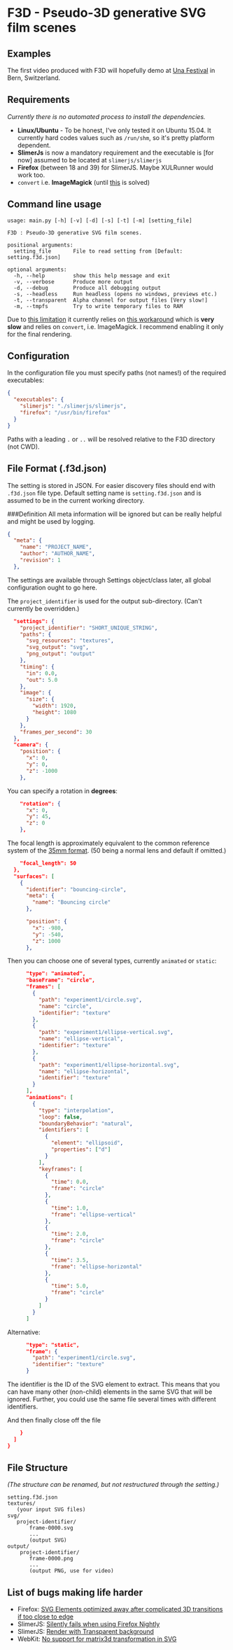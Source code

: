 # F3D - Pseudo-3D generative SVG film scenes

## Examples
The first video produced with F3D will hopefully demo at [Una Festival](https://www.unafestival.ch/events/event/reflektion-reflexion/#)
in Bern, Switzerland.

## Requirements
*Currently there is no automated process to install the dependencies.*
- **Linux/Ubuntu** - To be honest, I've only tested it on Ubuntu 15.04. It currently hard codes values such as `/run/shm`, so it's pretty platform dependent.
- **SlimerJs** is now a mandatory requirement and the executable is [for now] assumed to be located at `slimerjs/slimerjs`
- **Firefox** (between 18 and 39) for SlimerJS. Maybe XULRunner would work too.
- `convert` i.e. **ImageMagick** (until [this](https://github.com/laurentj/slimerjs/issues/154) is solved)

## Command line usage
```text
usage: main.py [-h] [-v] [-d] [-s] [-t] [-m] [setting_file]

F3D : Pseudo-3D generative SVG film scenes.

positional arguments:
  setting_file       File to read setting from [Default: setting.f3d.json]

optional arguments:
  -h, --help         show this help message and exit
  -v, --verbose      Produce more output
  -d, --debug        Produce all debugging output
  -s, --headless     Run headless (opens no windows, previews etc.)
  -t, --transparent  Alpha channel for output files [Very slow!]
  -m, --tmpfs        Try to write temporary files to RAM
```

Due to [this limitation](https://github.com/laurentj/slimerjs/issues/154) 
it currently relies on [this workaround](https://github.com/laurentj/slimerjs/issues/154#issuecomment-58495876)
which is **very slow** and relies on `convert`, i.e. ImageMagick. 
I recommend enabling it only for the final rendering.

## Configuration
In the configuration file you must specify paths (not names!) of the required executables:
```json
{
  "executables": {
    "slimerjs": "./slimerjs/slimerjs",
    "firefox": "/usr/bin/firefox"
  }
}
```
Paths with a leading `.` or `..` will be resolved relative to the F3D directory (not CWD).

## File Format (.f3d.json)
The setting is stored in JSON. 
For easier discovery files should end with `.f3d.json` file type.
Default setting name is `setting.f3d.json` and is assumed to be in the current working directory.

###Definition
All meta information will be ignored but can be really helpful and might be used by logging.
```json
{
  "meta": {
    "name": "PROJECT_NAME",
    "author": "AUTHOR_NAME",
    "revision": 1
  },
```
The settings are available through Settings object/class later, all global configuration ought to go here.

The `project_identifier` is used for the output sub-directory. (Can't currently be overridden.)
```json
  "settings": {
    "project_identifier": "SHORT_UNIQUE_STRING",
    "paths": {
      "svg_resources": "textures",
      "svg_output": "svg",
      "png_output": "output"
    },
    "timing": {
      "in": 0.0,
      "out": 5.0
    },
    "image": {
      "size": {
        "width": 1920,
        "height": 1080
      }
    },
    "frames_per_second": 30
  },
  "camera": {
    "position": {
      "x": 0,
      "y": 0,
      "z": -1000
    },
```
You can specify a rotation in **degrees**:

```json
    "rotation": {
      "x": 0,
      "y": 45,
      "z": 0      
    },
```
The focal length is approximately equivalent to the common reference system 
of the [35mm format](https://en.wikipedia.org/wiki/35mm_format). 
(50 being a normal lens and default if omitted.)
```json
    "focal_length": 50
  },
  "surfaces": [
    {
      "identifier": "bouncing-circle",
      "meta": {
        "name": "Bouncing circle"
      },

      "position": {
        "x": -980,
        "y": -540,
        "z": 1000
      },      
```

Then you can choose one of several types, currently `animated` or `static`:

```json
      "type": "animated",
      "baseFrame": "circle",
      "frames": [
        {
          "path": "experiment1/circle.svg",
          "name": "circle",
          "identifier": "texture"
        },
        {
          "path": "experiment1/ellipse-vertical.svg",
          "name": "ellipse-vertical",
          "identifier": "texture"
        },
        {
          "path": "experiment1/ellipse-horizontal.svg",
          "name": "ellipse-horizontal",
          "identifier": "texture"
        }
      ],
      "animations": [
        {
          "type": "interpolation",
          "loop": false,
          "boundaryBehavior": "natural",
          "identifiers": [
            {
              "element": "ellipsoid",
              "properties": ["d"]
            }
          ],
          "keyframes": [
            {
              "time": 0.0,
              "frame": "circle"
            },
            {
              "time": 1.0,
              "frame": "ellipse-vertical"
            },
            {
              "time": 2.0,
              "frame": "circle"
            },
            {
              "time": 3.5,
              "frame": "ellipse-horizontal"
            },
            {
              "time": 5.0,
              "frame": "circle"
            }
          ]
        }
      ]
```

Alternative:
```json
      "type": "static",
      "frame": {
        "path": "experiment1/circle.svg",
        "identifier": "texture"
      }     
```
The identifier is the ID of the SVG element to extract. 
This means that you can have many other (non-child) elements in the same SVG that will be ignored.
Further, you could use the same file several times with different identifiers.

And then finally close off the file
```json
    }
  ]
}
```


## File Structure
*(The structure can be renamed, but not restructured through the setting.)*

```plain
setting.f3d.json
textures/
   (your input SVG files)
svg/
   project-identifier/
       frame-0000.svg
       ...
       (output SVG)
output/
    project-identifier/
       frame-0000.png
       ...
       (output PNG, use for video)
```

## List of bugs making life harder
- Firefox: [SVG Elements optimized away after complicated 3D transitions if too close to edge](https://bugzilla.mozilla.org/show_bug.cgi?id=1192457)
- SlimerJS: [Silently fails when using Firefox Nightly](https://github.com/laurentj/slimerjs/issues/378)
- SlimerJS: [Render with Transparent background](https://github.com/laurentj/slimerjs/issues/154)
- WebKit: [No support for matrix3d transformation in SVG](http://stackoverflow.com/questions/27177386/svg-matrix3d-renders-differently-in-different-browser)

